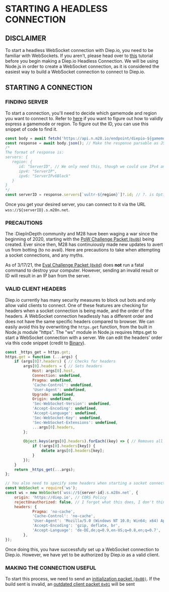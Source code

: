 # STARTING A HEADLESS CONNECTION

## DISCLAIMER
To start a headless WebSocket connection with Diep.io, you need to be familiar with WebSockets. If you aren't, please head over to [this](https://www.youtube.com/watch?v=FduLSXEHLng) tutorial before you begin making a Diep.io Headless Connection. We will be using Node.js in order to create a WebSocket connection, as it is considered the easiest way to build a WebSocket connection to connect to Diep.io.

## STARTING A CONNECTION

### FINDING SERVER
To start a connection, you'll need to decide which gamemode and region you want to connect to. Refer to [here](https://github.com/CoderSudaWuda/diepindepth/edit/main/protocol/m28api.md) if you want to figure out how to validly express a gamemode or region. To figure out the ID, you can use this snippet of code to find it.
```js
const body = await fetch('https://api.n.m28.io/endpoint/diepio-${gamemode}/findEach'); // Fetches from M28's API in the specific gamemode you want to figure out server IDs.
const response = await body.json(); // Make the response parsable as JSON.
/*
The format of response is:
servers: {
   region: {
      id: "ServerID", // We only need this, though we could use IPv4 and IPv6 to make a connection
      ipv4: "ServerIP",
      ipv6: "ServerIPv6Block"
   }
}
*/
const serverID = response.servers[`vultr-${region}`]?.id; // ?. is Optional Chaining, which checks if value is undefined/null, and if it is stops, otherwise continues.
```
Once you get your desired server, you can connect to it via the URL `wss://${serverID}.s.m28n.net`.

### PRECAUTIONS
The :DiepInDepth community and M28 have been waging a war since the beginning of 2020, starting with the [PoW Challenge Packet (`0x0b`)](https://github.com/ABCxFF/diepindepth/blob/main/protocol/incoming.md#0x0b-pow-challenge-packet) being created. Ever since then, M28 has continuiously made new updates to avert us from botting (to no avail). Here are precautions to take when attempting a socket connections, and any myths.

As of 3/17/21, the [Eval Challenge Packet (`0x0d`)](https://github.com/ABCxFF/diepindepth/blob/main/protocol/incoming.md#0x0d-int-js-challenge-packet) does **not** run a fatal command to destroy your computer. However, sending an invalid result or ID will result in an IP ban from the server. 

### VALID CLIENT HEADERS
Diep.io currently has many security measures to block out bots and only allow valid clients to connect. One of these features are checking for headers when a socket connection is being made, and the order of the headers. A WebSocket connection headlessly has a different order and does not have the same specific headers compared to browser. We can easily avoid this by overwriting the `https.get` function, from the built in Node.js module "https". The "ws" module in Node.js requires https.get to start a WebSocket connection with a server. We can edit the headers' order via this code snippet (credit to [Binary](https://github.com/binary-person)).
```js
const _https_get = https.get; 
https.get = function (...args) { 
    if (args[0]?.headers) { // Checks for headers
        args[0].headers = { // Sets headers
            Host: args[0].host,
            Connection: undefined,
            Pragma: undefined,
            'Cache-Control': undefined,
            'User-Agent': undefined,
            Upgrade: undefined,
            Origin: undefined,
            'Sec-WebSocket-Version': undefined,
            'Accept-Encoding': undefined,
            'Accept-Language': undefined,
            'Sec-WebSocket-Key': undefined,
            'Sec-WebSocket-Extensions': undefined,
            ...args[0].headers,
        };
        
        Object.keys(args[0].headers).forEach((key) => { // Removes all undefined keys in case M28 starts checking for them.
            if (!args[0].headers[key]) {
                delete args[0].headers[key];
            }
        });
    }
    return _https_get(...args);
};

// You also need to specify some headers when starting a socket connection
const WebSocket = require('ws');
const ws = new WebSocket(`wss://${server-id}.s.m28n.net`, {
    origin: 'https://diep.io', // CORS Policy
    rejectUnauthorized: false, // I forgot what this does, I don't think it's necessary either but meh
    headers: {
			Pragma: 'no-cache',
			'Cache-Control': 'no-cache',
			'User-Agent': 'Mozilla/5.0 (Windows NT 10.0; Win64; x64) AppleWebKit/537.36 (KHTML, like Gecko) Chrome/86.0.4240.111 Safari/537.36',
			'Accept-Encoding': 'gzip, deflate, br',
			'Accept-Language': 'de-DE,de;q=0.9,en-US;q=0.8,en;q=0.7',
		},
});
```

Once doing this, you have successfully set up a WebSocket connection to Diep.io. However, we have yet to be authorized by Diep.io as a valid client.

### MAKING THE CONNECTION USEFUL

To start this process, we need to send an [initialization packet `(0x00)`](https://github.com/ABCxFF/diepindepth/blob/main/protocol/outgoing.md#0x00-init-packet). If the build sent is invalid, an [outdated client packet `0x01`](https://github.com/ABCxFF/diepindepth/blob/main/protocol/incoming.md#0x01-outdated-client-packet) will be sent
